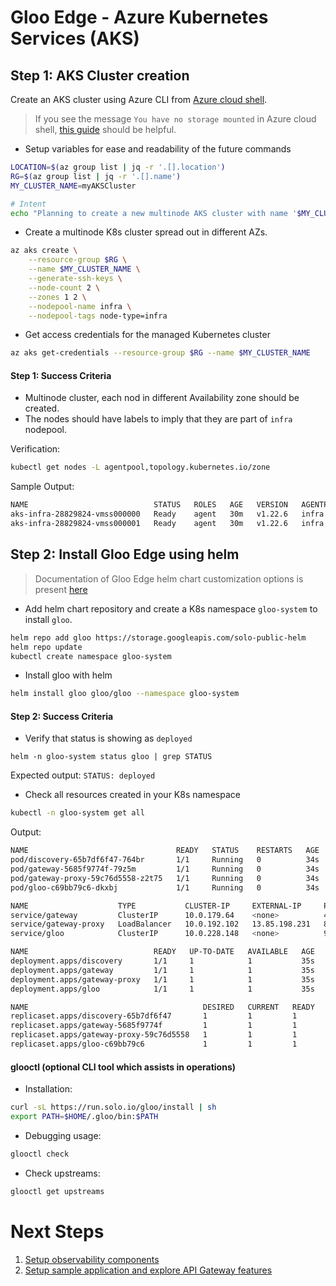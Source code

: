 # Gloo Edge - Azure Kubernetes Services (AKS)

## Step 1: AKS Cluster creation

Create an AKS cluster using Azure CLI from [Azure cloud shell](https://shell.azure.com).

> If you see the message `You have no storage mounted` in Azure cloud shell, [this guide](https://docs.microsoft.com/en-us/azure/cloud-shell/persisting-shell-storage) should be helpful.

- Setup variables for ease and readability of the future commands
```bash 
LOCATION=$(az group list | jq -r '.[].location')
RG=$(az group list | jq -r '.[].name')
MY_CLUSTER_NAME=myAKSCluster

# Intent 
echo "Planning to create a new multinode AKS cluster with name '$MY_CLUSTER_NAME' in Resource Group '$RG' at '$LOCATION'."
```

- Create a multinode K8s cluster spread out in different AZs.
```bash
az aks create \
    --resource-group $RG \
    --name $MY_CLUSTER_NAME \
    --generate-ssh-keys \
    --node-count 2 \
    --zones 1 2 \
    --nodepool-name infra \
    --nodepool-tags node-type=infra
```

- Get access credentials for the managed Kubernetes cluster
```bash
az aks get-credentials --resource-group $RG --name $MY_CLUSTER_NAME
```

#### Step 1: Success Criteria

- Multinode cluster, each nod in different Availability zone should be created.
- The nodes should have labels to imply that they are part of `infra` nodepool.

Verification:
```bash
kubectl get nodes -L agentpool,topology.kubernetes.io/zone
```

Sample Output:
```bash
NAME                            STATUS   ROLES   AGE   VERSION   AGENTPOOL   ZONE
aks-infra-28829824-vmss000000   Ready    agent   30m   v1.22.6   infra       southcentralus-1
aks-infra-28829824-vmss000001   Ready    agent   30m   v1.22.6   infra       southcentralus-2
```

## Step 2: Install Gloo Edge using helm

> Documentation of Gloo Edge helm chart customization options is present [here](https://docs.solo.io/gloo-edge/latest/reference/helm_chart_values/open_source_helm_chart_values/)

- Add helm chart repository and create a K8s namespace `gloo-system` to install `gloo`.
```bash
helm repo add gloo https://storage.googleapis.com/solo-public-helm
helm repo update
kubectl create namespace gloo-system
```

- Install gloo with helm
```bash
helm install gloo gloo/gloo --namespace gloo-system
```

#### Step 2: Success Criteria

- Verify that status is showing as `deployed`
```
helm -n gloo-system status gloo | grep STATUS
```
Expected output: `STATUS: deployed`

- Check all resources created in your K8s namespace
```bash
kubectl -n gloo-system get all
```
Output:
```bash
NAME                                 READY   STATUS    RESTARTS   AGE
pod/discovery-65b7df6f47-764br       1/1     Running   0          34s
pod/gateway-5685f9774f-79z5m         1/1     Running   0          34s
pod/gateway-proxy-59c76d5558-z2t75   1/1     Running   0          34s
pod/gloo-c69bb79c6-dkxbj             1/1     Running   0          34s

NAME                    TYPE           CLUSTER-IP     EXTERNAL-IP     PORT(S)                               AGE
service/gateway         ClusterIP      10.0.179.64    <none>          443/TCP                               35s
service/gateway-proxy   LoadBalancer   10.0.192.102   13.85.198.231   80:30638/TCP,443:31858/TCP            35s
service/gloo            ClusterIP      10.0.228.148   <none>          9977/TCP,9976/TCP,9988/TCP,9979/TCP   35s

NAME                            READY   UP-TO-DATE   AVAILABLE   AGE
deployment.apps/discovery       1/1     1            1           35s
deployment.apps/gateway         1/1     1            1           35s
deployment.apps/gateway-proxy   1/1     1            1           35s
deployment.apps/gloo            1/1     1            1           35s

NAME                                       DESIRED   CURRENT   READY   AGE
replicaset.apps/discovery-65b7df6f47       1         1         1       35s
replicaset.apps/gateway-5685f9774f         1         1         1       35s
replicaset.apps/gateway-proxy-59c76d5558   1         1         1       35s
replicaset.apps/gloo-c69bb79c6             1         1         1       35s
```

#### glooctl (optional CLI tool which assists in operations)

- Installation:
```bash
curl -sL https://run.solo.io/gloo/install | sh
export PATH=$HOME/.gloo/bin:$PATH
```

- Debugging usage:
```bash
glooctl check
```

- Check upstreams:
```bash
glooctl get upstreams
```

# Next Steps

1. [Setup observability components](https://github.com/find-arka/k8s-misc/blob/main/API-Gateway/setup-observability.md)
2. [Setup sample application and explore API Gateway features](https://github.com/find-arka/k8s-misc/blob/main/API-Gateway/test-with-sample-application.md)
